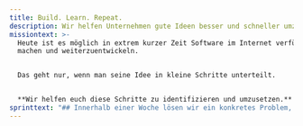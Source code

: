 ```yaml
---
title: Build. Learn. Repeat.
description: Wir helfen Unternehmen gute Ideen besser und schneller umzusetzen.
missiontext: >-
  Heute ist es möglich in extrem kurzer Zeit Software im Internet verfügbar zu
  machen und weiterzuentwickeln.


  Das geht nur, wenn man seine Idee in kleine Schritte unterteilt.


  **Wir helfen euch diese Schritte zu identifizieren und umzusetzen.**
sprinttext: "## Innerhalb einer Woche lösen wir ein konkretes Problem, implementieren eine Idee oder nähern uns einer Hypothese.\n\n\n### Phasen:\n\n - Mission: Wir setzen uns 1-3 Stunden zusammen und besprechen was erledigt werden soll.\n - Countdown: Wir entwickeln die Lösung. Auch gerne in enger Zusammenarbeit mit euch.\n - Takeoff: Wir treffen uns zu einer kurzen Retrospektive und ihr erhaltet Zugang zu der Lösung und dem Source-Code.\n\nAlles was wir gemacht haben gehört nun euch.\n\nIhr könnt entscheiden, ob euch das Ergebnis reicht, ob ihr selber daran weiterarbeitet oder ob ihr einen weiteren Sprint mit uns machen wollt. – Build. Learn. Repeat.\n\n\n\n## Warum Entwicklungs-Sprints?\n\n### Production Ready\n\nUnsere Lösungen basieren auf Industry-Standards und können ohne größere Anpassungen in Produktion betrieben werden.\n\nWir können für euch auch gerne das Hosting übernehmen oder bei der Integration in bestehende Apps helfen.\n\n\n\n### Null Overhead\n\nWir halten uns nicht lange mit Planung auf. Alles was wir uns für die kommende Woche vornehmen kann durch Erkenntnisse aus dieser Woche schon wieder irrelevant sein. Schnelles, echtes Feedback ist wertvoller als ein ausgefeilter Masterplan.\n\n\n\n### Schnell \U0001F680\n\nUnser Team ist schnell! Wir haben jahrelange Berufserfahrung in dem was wir tun. In Kombination mit schnellen, fokussierten Sprints setzen wir so in wenigen Tagen um wofür andere Wochen brauchen.\n\n\n\n### Skalierbar\n\nWir starten klein, doch durch unsere Erfahrung in großen Unternehmen wie XING oder Jimdo wissen wir wie man Software so baut, dass sie gut weiterentwickelt werden kann. Wir setzen auf serverless Infrastruktur und Komponenten-basierte Architektur. Damit erzeugen wir eine hohe Wiederverwendbarkeit ohne unnötige Wartung.\n\n\n\n## Was könnte dabei rauskommen?\n\n- Ein technischer \"Proof of Concept\"-Durchstich für ein bestimmtes Problem.\n- Eine lauffähige Webseite mit CMS\n- Ein Produkt Prototyp der weiterentwickelt werden kann\n- Ein Design System mit ersten Komponenten"
---
```


